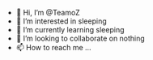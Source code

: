 - 👋 Hi, I’m @TeamoZ
- 👀 I’m interested in sleeping
- 🌱 I’m currently learning sleeping
- 💞️ I’m looking to collaborate on nothing
- 📫 How to reach me ...

<!---
TeamoZ/TeamoZ is a ✨ special ✨ repository because its `README.md` (this file) appears on your GitHub profile.
You can click the Preview link to take a look at your changes.
--->
